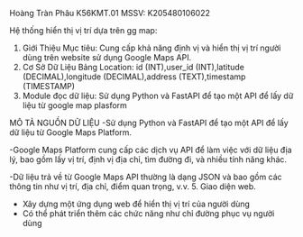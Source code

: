 Hoàng Tràn Phâu
K56KMT.01
MSSV: K205480106022

Hệ thống hiển thị vị trí dựa trên gg map:
1. Giới Thiệu
Mục tiêu: Cung cấp khả năng định vị và hiển thị vị trí người dùng trên website sử dụng Google Maps API.
2. Cơ Sở Dữ Liệu
Bảng Location:
id (INT),user_id (INT),latitude (DECIMAL),longitude (DECIMAL),address (TEXT),timestamp (TIMESTAMP)
3. Module đọc dữ liệu: Sử dụng Python và FastAPI để tạo một API để lấy dữ liệu từ google map plasform

 MÔ TẢ NGUỒN DỮ LIỆU 
 -Sử dụng Python và FastAPI để tạo một API để lấy dữ liệu từ Google Maps Platform.

 -Google Maps Platform cung cấp các dịch vụ API để làm việc với dữ liệu địa lý, bao gồm lấy vị trí, định vị địa chỉ, tìm đường đi, và nhiều tính năng khác.
 
 -Dữ liệu trả về từ Google Maps API thường là dạng JSON và bao gồm các thông tin như vị trí, địa chỉ, điểm quan trọng, v.v.
5. Giao diện web.
- Xây dựng một ứng dụng web để hiển thị vị trí của người dùng 
- Có thể phát triển thêm các chức năng như chỉ đường phục vụ người dùng
